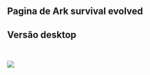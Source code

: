 ## Pagina de Ark survival evolved

<h2>Versão desktop</h2>
<br>

<img src="./ark_desktop.gif"></img>
